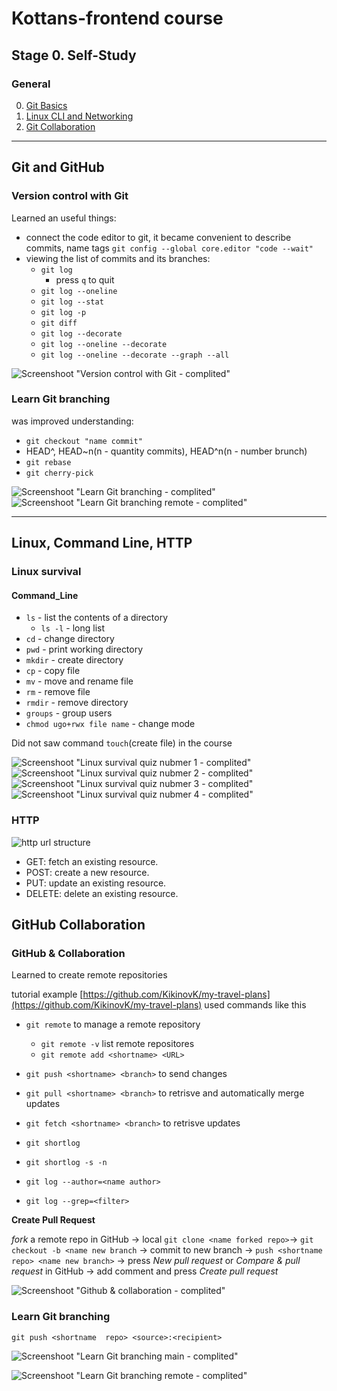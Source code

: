 
# Kottans-frontend course

## Stage 0. Self-Study

### General
 0. [Git Basics](#Git_and_GitHub)
 1. [Linux CLI and Networking](#Linux_Command_Line_HTTP_Tools)
 2. [Git Collaboration](#GitHub_and_collaboration)

 ***
 
## <a name="Git_and_GitHub">Git and GitHub</a>

### Version control with Git
Learned an useful things:

* connect the code editor to git, it became convenient to describe commits, name tags `git config --global core.editor "code --wait"` 
* viewing the list of commits and its branches:
  * `git log`
    * press `q` to quit 
  * `git log --oneline`
  * `git log --stat`
  * `git log -p`
  * `git diff`
  * `git log --decorate`
  * `git log --oneline --decorate`
  * `git log --oneline --decorate --graph --all`

![Screenshoot "Version control with Git - complited"](/task-git-intro/udacity_version_control_with_git.png "Version control with Git - complited")

### Learn Git branching

was improved understanding:
* `git checkout "name commit"`
* HEAD^, HEAD~n(n - quantity commits), HEAD^n(n - number brunch)
* `git rebase`
* `git cherry-pick`


![Screenshoot "Learn Git branching - complited"](/task-git-intro/learn_git_branching_base.png "Learn Git branching - complited")
![Screenshoot "Learn Git branching  remote - complited"](/task-git-intro/learn_git_branching_remote.png "Learn Git branching remote - complited")
***               
## <a name="Linux_Command_Line_HTTP_Tools">Linux, Command Line, HTTP</a>
### Linux survival
#### Command_Line
* `ls` - list the contents of a directory
  * `ls -l` - long list 
* `cd` - change directory
* `pwd` - print working directory
* `mkdir` - create directory 
* `cp` - copy file
* `mv` - move and rename file
* `rm` - remove file
* `rmdir` - remove directory
* `groups` - group users
* `chmod ugo+rwx file name` - change mode

Did not saw command `touch`(create file) in the course

![Screenshoot "Linux survival quiz nubmer 1 - complited"](/task-linux-cli/quiz_number_1.png "Linux survival quiz nubmer 1")
![Screenshoot "Linux survival quiz nubmer 2 - complited"](/task-linux-cli/quiz_number_2.png "Linux survival quiz nubmer 2")
![Screenshoot "Linux survival quiz nubmer 3 - complited"](/task-linux-cli/quiz_number_3.png "Linux survival quiz nubmer 4")
![Screenshoot "Linux survival quiz nubmer 4 - complited"](/task-linux-cli/quiz_number_4.png "Linux survival quiz nubmer 4")

### HTTP

![http url structure](/task-linux-cli/http1-url-structure.png "http url structure")

* GET: fetch an existing resource.
* POST: create a new resource. 
* PUT: update an existing resource.
* DELETE: delete an existing resource.

## <a name="GitHub_and_collaboration">GitHub Collaboration</a>
### GitHub & Collaboration
Learned to create remote repositories 

tutorial example [https://github.com/KikinovK/my-travel-plans](https://github.com/KikinovK/my-travel-plans)
used commands like this
* `git remote` to manage a remote repository
  * `git remote -v` list remote repositores
  * `git remote add <shortname> <URL>`
* `git push <shortname> <branch>` to send changes
* `git pull <shortname> <branch>` to retrisve and automatically merge updates
* `git fetch <shortname> <branch>` to retrisve updates

* `git shortlog` 
* `git shortlog -s -n`
* `git log --author=<name author>`
* `git log --grep=<filter>`

**Create Pull Request**

_fork_ a remote repo in GitHub -> local `git clone <name forked repo>`-> `git checkout -b <name new branch` -> commit to new branch -> `push <shortname  repo> <name new branch>` -> press _New pull request_ or _Compare & pull request_ in GitHub -> add comment and press _Create pull request_

![Screenshoot "Github & collaboration - complited"](/task-git-collaboration/Github_and_collaboration.png "Github & collaboration")

### Learn Git branching

`git push <shortname  repo> <source>:<recipient>`

![Screenshoot "Learn Git branching  main - complited"](/task-git-collaboration/learn_git_branching_base.png "Learn Git branching main - complited")

![Screenshoot "Learn Git branching  remote - complited"](/task-git-collaboration/learn_git_branching_remote.png "Learn Git branching remote - complited")

